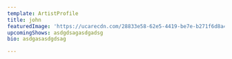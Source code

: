 ```yaml
---
template: ArtistProfile
title: john
featuredImage: 'https://ucarecdn.com/28833e58-62e5-4419-be7e-b271f6d8a4c6/'
upcomingShows: asdgdsagasdgadsg
bio: asdgasasdgdsag

---
```


